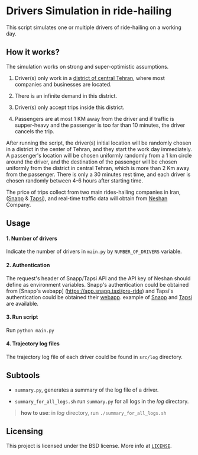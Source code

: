 # Drivers Simulation in ride-hailing
This script simulates one or multiple drivers of ride-hailing on a working day.


## How it works?
The simulation works on strong and super-optimistic assumptions.

1. Driver(s) only work in a [district of central Tehran](https://www.google.com/maps/d/u/0/edit?mid=1ZnnRTYkj8N6YZyg5LM-kA1Fg1aoloEU&usp=sharing), where most companies and businesses are located.

2. There is an infinite demand in this district.

3. Driver(s) only accept trips inside this district.

4. Passengers are at most 1 KM away from the driver and if traffic is supper-heavy and the passenger is too far than 10 minutes, the driver cancels the trip.


After running the script, the driver(s) initial location will be randomly chosen in a district in the center of Tehran, and they start the work day immediately. A passenger's location will be chosen uniformly randomly from a 1 km circle around the driver, and the destination of the passenger will be chosen uniformly from the district in central Tehran, which is more than 2 Km away from the passenger.
There is only a 30 minutes rest time, and each driver is chosen randomly between 4-6 hours after starting time.

The price of trips collect from two main rides-hailing companies in Iran,  ([Snapp](https://snapp.ir/) & [Tapsi](https://tapsi.ir/)), and
real-time traffic data will obtain from [Neshan](https://neshan.org/) Company.



## Usage

#### 1. Number of drivers
Indicate the number of drivers in `main.py` by `NUMBER_OF_DRIVERS` variable. 

#### 2. Authentication
The request's header of Snapp/Tapsi API and the API key of Neshan should define as environment variables.
Snapp's authentication could be obtained from [Snapp's webapp] (https://app.snapp.taxi/pre-ride) and Tapsi's authentication could be obtained their [webapp](https://app.tapsi.cab). example of [Snapp](https://gist.github.com/thisistayeb/2aa5d9acec6db1355af94ce80ab58ed6) and [Tapsi](https://gist.github.com/thisistayeb/118a0905fa85c478d72b9acc5a0c1605) are available.

#### 3. Run script

Run `python main.py`

#### 4. Trajectory log files

The trajectory log file of each driver could be found in `src/log` directory.


## Subtools

- `summary.py`, generates a summary of the log file of a driver.

- `summary_for_all_logs.sh` run `summary.py` for all logs in the *log* directory.

> **how to use**:
> in *log* directory, run `./summary_for_all_logs.sh`


## Licensing

This project is licensed under the BSD license. 
More info at [`LICENSE`](https://github.com/thisistayeb/Snapp-Drivers-Simulation/blob/main/LICENSE).